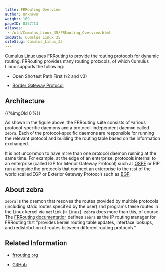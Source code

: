 ```yaml
---
title: FRRouting Overview
author: Unknown
weight: 169
pageID: 8357713
aliases:
 - /old/Cumulus_Linux_35/FRRouting_Overview.html
imgData: Cumulus_Linux_35
siteSlug: Cumulus_Linux_35
---
```

Cumulus Linux uses FRRouting to provide the routing protocols for
dynamic routing. FRRouting provides many routing protocols, of which
Cumulus Linux supports the following:

  - Open Shortest Path First
    ([v2](/old/Cumulus_Linux_35/Open_Shortest_Path_First_-_OSPF_-_Protocol.html)
    and
    [v3](/old/Cumulus_Linux_35/Open_Shortest_Path_First_v3_-_OSPFv3_-_Protocol.html))

  - [Border Gateway
    Protocol](/old/Cumulus_Linux_35/Border_Gateway_Protocol_-_BGP.html)

## Architecture

{{%imgOld 0 %}}

As shown in the figure above, the FRRouting suite consists of various
protocol-specific daemons and a protocol-independent daemon called
`zebra`. Each of the protocol-specific daemons are responsible for
running the relevant protocol and building the routing table based on
the information exchanged.

It is not uncommon to have more than one protocol daemon running at the
same time. For example, at the edge of an enterprise, protocols internal
to an enterprise (called IGP for Interior Gateway Protocol) such as
[OSPF](/old/Cumulus_Linux_35/Open_Shortest_Path_First_-_OSPF_-_Protocol.html)
or RIP run alongside the protocols that connect an enterprise to the
rest of the world (called EGP or Exterior Gateway Protocol) such as
[BGP](/old/Cumulus_Linux_35/Border_Gateway_Protocol_-_BGP.html).

## About zebra

`zebra` is the daemon that resolves the routes provided by multiple
protocols (including static routes specified by the user) and programs
these routes in the Linux kernel via `netlink` (in Linux). `zebra` does
more than this, of course. The [FRRouting
documentation](https://frrouting.org/user-guide/zebra.html) defines
`zebra` as the IP routing manager for FRRouting that "provides kernel
routing table updates, interface lookups, and redistribution of routes
between different routing protocols."

## Related Information

  - [frrouting.org](https://frrouting.org)

  - [GitHub](https://github.com/FRRouting/frr)
